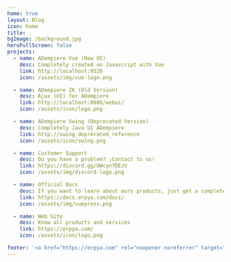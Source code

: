 ```yaml
---
home: true
layout: Blog
icon: home
title: .
bgImage: /background.jpg
heroFullScreen: false
projects:
  - name: ADempiere Vue (New UI)
    desc: Completely created on Javascript with Vue
    link: http://localhost:9526
    icon: /assets/img/vue-logo.png

  - name: ADempiere ZK (Old Version)
    desc: Ajax (UI) for ADempiere
    link: http://localhost:8888/webui/
    icon: /assets/icon/logo.png

  - name: ADempiere Swing (Deprecated Version)
    desc: Completely Java UI ADempiere
    link: http://swing_deprecated_reference
    icon: /assets/icon/swing.png

  - name: Customer Support
    desc: Do you have a problem? ¡Contact to us!
    link: https://discord.gg/UWcyn7DEzV
    icon: /assets/img/discord-logo.png

  - name: Official Docs
    desc: If you want to learn about ours products, just get a complete guide
    link: https://docs.erpya.com/docs/
    icon: /assets/img/vuepress.png

  - name: Web Site
    desc: Know all products and services
    link: https://erpya.com/
    icon: /assets/icon/logo.png

footer: '<a href="https://erpya.com" rel="noopener noreferrer" target="_blank">ERP Consultores y Asociados, C.A.</a> | <a href="/about">About</a>'
---
```

